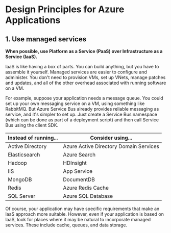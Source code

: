 # Design Principles for Azure Applications
## 1. Use managed services

**When possible, use Platform as a Service (PaaS) over Infrastructure as a Service (IaaS).**

IaaS is like having a box of parts. You can build anything, but you have to assemble it yourself. Managed services are easier to configure and administer. You don't need to provision VMs, set up VNets, manage patches and updates, and all of the other overhead associated with running software on a VM.

For example, suppose your application needs a message queue. You could set up your own messaging service on a VM, using something like RabbitMQ. But Azure Service Bus already provides reliable messaging as service, and it's simpler to set up. Just create a Service Bus namespace (which can be done as part of a deployment script) and then call Service Bus using the client SDK. 

| Instead of running... | Consider using... |
|-----------------------|-------------|
| Active Directory | Azure Active Directory Domain Services |
| Elasticsearch | Azure Search |
| Hadoop | HDInsight |
| IIS | App Service |
| MongoDB | DocumentDB |
| Redis | Azure Redis Cache |
| SQL Server | Azure SQL Database |

Of course, your application may have specific requirements that make an IaaS approach more suitable. However, even if your application is based on IaaS, look for places where it may be natural to incorporate managed services. These include cache, queues, and data storage.

